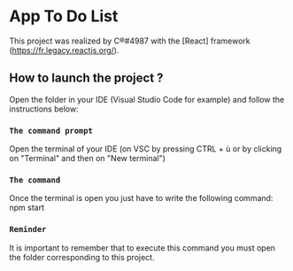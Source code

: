 # App To Do List

This project was realized by C®#4987 with the [React] framework (https://fr.legacy.reactjs.org/).

## How to launch the project ?

Open the folder in your IDE (Visual Studio Code for example) and follow the instructions below:

### `The command prompt`

Open the terminal of your IDE (on VSC by pressing CTRL + ù or by clicking on "Terminal" and then on "New terminal")

### `The command`

Once the terminal is open you just have to write the following command: npm start

### `Reminder`

It is important to remember that to execute this command you must open the folder corresponding to this project.
